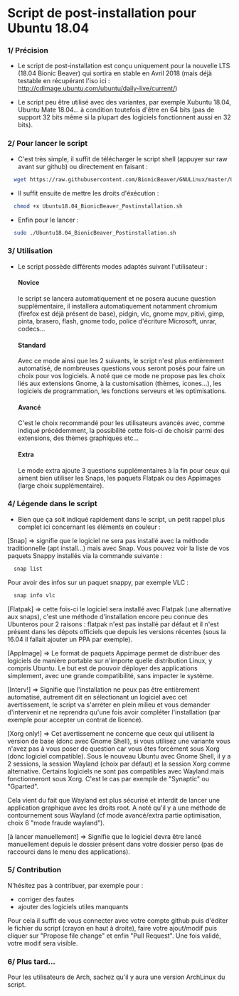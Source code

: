 # Script de post-installation pour Ubuntu 18.04

### 1/ Précision

- Le script de post-installation est conçu uniquement pour la nouvelle LTS (18.04 Bionic Beaver) qui sortira en stable en Avril 2018 (mais déjà testable en récupérant l'iso ici : http://cdimage.ubuntu.com/ubuntu/daily-live/current/)

- Le script peu être utilisé avec des variantes, par exemple Xubuntu 18.04, Ubuntu Mate 18.04... à condition toutefois d'être en 64 bits (pas de support 32 bits même si la plupart des logiciels fonctionnent aussi en 32 bits).

### 2/ Pour lancer le script

- C'est très simple, il suffit de télécharger le script shell (appuyer sur raw avant sur github) ou directement en faisant :
```bash 
  wget https://raw.githubusercontent.com/BionicBeaver/GNULinux/master/Ubuntu18.04_BionicBeaver_Postinstallation.sh
```
- Il suffit ensuite de mettre les droits d'éxécution : 
```bash 
  chmod +x Ubuntu18.04_BionicBeaver_Postinstallation.sh
```
- Enfin pour le lancer : 
```bash 
  sudo ./Ubuntu18.04_BionicBeaver_Postinstallation.sh
```  

### 3/ Utilisation

- Le script possède différents modes adaptés suivant l'utilisateur :
  #### Novice
  le script se lancera automatiquement et ne posera aucune question supplémentaire, il installera automatiquement        notamment chromium (firefox est déjà présent de base), pidgin, vlc, gnome mpv, pitivi, gimp, pinta, brasero, flash, gnome todo, police d'écriture Microsoft, unrar, codecs...
  
  #### Standard
  Avec ce mode ainsi que les 2 suivants, le script n'est plus entièrement automatisé, de nombreuses questions vous seront posés pour faire un choix pour vos logiciels. A noté que ce mode ne propose pas les choix liés aux extensions Gnome, à la customisation (thèmes, icones...), les logiciels de programmation, les fonctions serveurs et les optimisations.
  
  #### Avancé
  C'est le choix recommandé pour les utilisateurs avancés avec, comme indiqué précédemment, la possibilité cette fois-ci de choisir parmi des extensions, des thèmes graphiques etc...
  
  #### Extra
  Le mode extra ajoute 3 questions supplémentaires à la fin pour ceux qui aiment bien utiliser les Snaps, les paquets Flatpak ou des Appimages (large choix supplémentaire).
  
### 4/ Légende dans le script

- Bien que ça soit indiqué rapidement dans le script, un petit rappel plus complet ici concernant les éléments en couleur :

[Snap] => signifie que le logiciel ne sera pas installé avec la méthode traditionnelle (apt install...) mais avec Snap. Vous pouvez voir la liste de vos paquets Snappy installés via la commande suivante :
```bash 
  snap list
```  
Pour avoir des infos sur un paquet snappy, par exemple VLC :
```bash 
  snap info vlc
```  
[Flatpak] => cette fois-ci le logiciel sera installé avec Flatpak (une alternative aux snaps), c'est une méthode d'installation encore peu connue des Ubunteros pour 2 raisons : flatpak n'est pas installé par défaut et il n'est présent dans les dépots officiels que depuis les versions récentes (sous la 16.04 il fallait ajouter un PPA par exemple).

[AppImage] => Le format de paquets Appimage permet de distribuer des logiciels de manière portable sur n'importe quelle distribution Linux, y compris Ubuntu. Le but est de pouvoir déployer des applications simplement, avec une grande compatibilité, sans impacter le système.
  
[Interv!] => Signifie que l'installation ne peux pas être entièrement automatisé, autrement dit en sélectionant un logiciel avec cet avertissement, le script va s'arréter en plein milieu et vous demander d'intervenir et ne reprendra qu'une fois avoir compléter l'installation (par exemple pour accepter un contrat de licence).

[Xorg only!] => Cet avertissement ne concerne que ceux qui utilisent la version de base (donc avec Gnome Shell), si vous utilisez une variante vous n'avez pas à vous poser de question car vous êtes forcément sous Xorg (donc logiciel compatible). Sous le nouveau Ubuntu avec Gnome Shell, il y a 2 sessions, la session Wayland (choix par défaut) et la session Xorg comme alternative. Certains logiciels ne sont pas compatibles avec Wayland mais fonctionneront sous Xorg. C'est le cas par exemple de "Synaptic" ou "Gparted". 

Cela vient du fait que Wayland est plus sécurisé et interdit de lancer une application graphique avec les droits root. 
A noté qu'il y a une méthode de contournement sous Wayland (cf mode avancé/extra partie optimisation, choix 6 "mode fraude wayland").

[à lancer manuellement] => Signifie que le logiciel devra être lancé manuellement depuis le dossier présent dans votre dossier perso (pas de raccourci dans le menu des applications).

### 5/ Contribution

N'hésitez pas à contribuer, par exemple pour :
- corriger des fautes
- ajouter des logiciels utiles manquants

Pour cela il suffit de vous connecter avec votre compte github puis d'éditer le fichier du script (crayon en haut à droite), faire votre ajout/modif puis cliquer sur "Propose file change" et enfin "Pull Request". 
Une fois validé, votre modif sera visible.

### 6/ Plus tard...

Pour les utilisateurs de Arch, sachez qu'il y aura une version ArchLinux du script.

